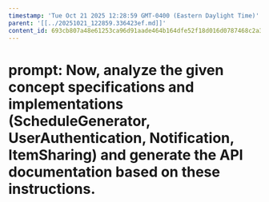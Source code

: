 ```yaml
---
timestamp: 'Tue Oct 21 2025 12:28:59 GMT-0400 (Eastern Daylight Time)'
parent: '[[../20251021_122859.336423ef.md]]'
content_id: 693cb807a48e61253ca96d91aade464b164dfe52f18d016d0787468c2a38bc25
---
```


# prompt: Now, analyze the given concept specifications  and implementations (ScheduleGenerator, UserAuthentication, Notification, ItemSharing) and generate the API documentation based on these instructions.
